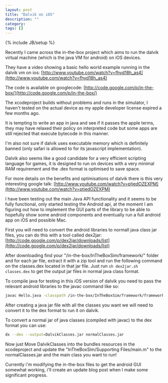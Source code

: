 ```yaml
---
layout: post
title: "Dalvik on iOS"
description: ""
category:
tags: []
---
```

{% include JB/setup %}

Recently I came across the in-the-box project which aims to run the dalvik virtual machine (which is the java VM for android) on iOS devices.

They have a video showing a basic hello world example running in the dalvik vm on ios:
[http://www.youtube.com/watch?v=fhyd18h_as4](http://www.youtube.com/watch?v=fhyd18h_as4)

The code is available on googlecode:
[http://code.google.com/p/in-the-box/](http://code.google.com/p/in-the-box/)

The xcodeproject builds without problems and runs in the simulator, I haven't tested on the actual device as my apple developer license expired a few months ago.

It is tempting to write an app in java and see if it passes the apple terms, they may have relaxed their policy on interpreted code but some apps are still rejected that execute bytecode in this manner.

I'm also not sure if dalvik uses executable memory which is definitely banned (only safari is allowed to for its javascript implementation).

Dalvik also seems like a good candidate for a very efficient scripting language for games, it is designed to run on devices with a very minimal RAM requirement and the .dex format is optimised to save space.

For more details on the benefits and optimisations of dalvik there is this very interesting google talk:
[http://www.youtube.com/watch?v=ptjedOZEXPM](http://www.youtube.com/watch?v=ptjedOZEXPM)

I have been testing out the main Java API functionality and it seems to be fully functional, only started testing the Android api, at the moment I am figuring out how to implement the GUI parts of the library to be able to hopefully show some android components and eventually run a full android app on iOS and possible Mac.

First you will need to convert the android libraries to normall java class jar files, you can do this with a tool called dex2jar:
[http://code.google.com/p/dex2jar/downloads/list](http://code.google.com/p/dex2jar/downloads/list)

After downloading find your "/in-the-box/InTheBoxSim/framework/" folder and for each jar file, extract it with a zip tool and run the following command on the classes.dex located in that jar file.
Just run `sh dex2jar.sh classes.dex` to get the output jar files in normal java class format.

To compile java for testing in this iOS version of dalvik you need to pass the relevant android libraries to the javac command like so:
```bash
javac Hello.java -classpath /in-the-box/InTheBoxSim/framework/framework/framework.jar:/in-the-box/InTheBoxSim/framework/core/core.jar
```

After creating a java jar file with all the classes you want we will need to convert it to the dex format to run it on dalvik.

To convert a normal jar of java classes (compiled with javac) to the dex format you can use:
```bash
dx --dex --output=DalvikClasses.jar normalClasses.jar
```
Now just Move DalvikClasses into the bundles resources in the xcodeproject and update the "InTheBoxSim/Supporting Files/main.m" to the normalClasses.jar and the main class you want to run!

Currently i'm modifying the in-the-box files to get the android GUI somewhat working, i'll create an update blog post when I make some significant progress.
